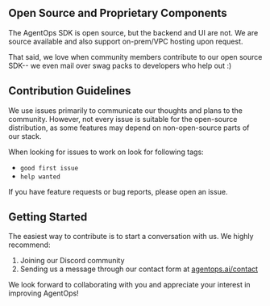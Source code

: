 ## Open Source and Proprietary Components

The AgentOps SDK is open source, but the backend and UI are not. We are source available and also support on-prem/VPC hosting upon request.

That said, we love when community members contribute to our open source SDK-- we even mail over swag packs to developers who help out :)

## Contribution Guidelines

We use issues primarily to communicate our thoughts and plans to the community. However, not every issue is suitable for the open-source distribution, as some features may depend on non-open-source parts of our stack.

When looking for issues to work on look for following tags:
- `good first issue`
- `help wanted`

If you have feature requests or bug reports, please open an issue.

## Getting Started

The easiest way to contribute is to start a conversation with us. We highly recommend:

1. Joining our Discord community
2. Sending us a message through our contact form at [agentops.ai/contact](https://agentops.ai/contact)

We look forward to collaborating with you and appreciate your interest in improving AgentOps!